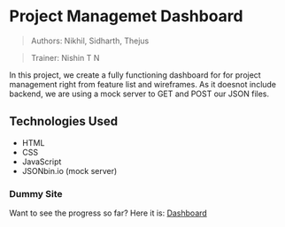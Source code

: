 # Project Managemet Dashboard
> Authors: Nikhil, Sidharth, Thejus

> Trainer: Nishin T N

In this project, we create a fully functioning dashboard for for project management right from feature list and wireframes. As it doesnot include backend, we are using a mock server to GET and POST our JSON files.

## Technologies Used
* HTML
* CSS
* JavaScript
* JSONbin.io (mock server)

### Dummy Site
Want to see the progress so far? Here it is: [Dashboard](https://nikhil-ak-official.github.io/Dashboard/index.html)

